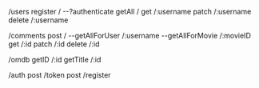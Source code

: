 /users
    register /
    --?authenticate
    getAll /
    get    /:username
    patch  /:username
    delete /:username

/comments
    post   /
    --getAllForUser /:username
    --getAllForMovie /:movieID
    get    /:id
    patch  /:id
    delete /:id

/omdb
    getID  /:id
    getTitle /:id


/auth
    post /token
    post /register